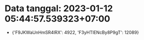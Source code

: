 # Data tanggal: 2023-01-12 05:44:57.539323+07:00

* {'F9JKWaUnHmSR4lRX': 4922, 'F3yHTlENcBy8P9gT': 12089}

